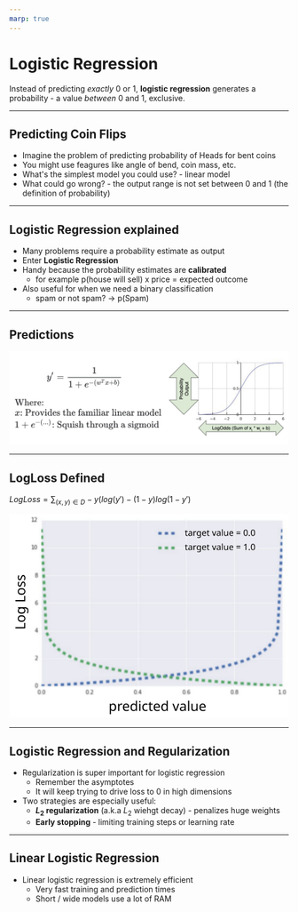 ```yaml
---
marp: true
---
```


# Logistic Regression

Instead of predicting *exactly* 0 or 1, **logistic regression** generates a probability - a value *between* 0 and 1, exclusive.

---

## Predicting Coin Flips

* Imagine the problem of predicting probability of Heads for bent coins
* You might use feagures like angle of bend, coin mass, etc.
* What's the simplest model you could use? - linear model
* What could go wrong? - the output range is not set between 0 and 1 (the definition of probability)

---

## Logistic Regression explained

* Many problems require a probability estimate as output
* Enter **Logistic Regression**
* Handy because the probability estimates are **calibrated**
  * for example p(house will sell) x price = expected  outcome
* Also useful for when we need a binary classification
  * spam or not spam? -> p(Spam)

---

## Predictions

![logistic-regression-prediction](images/11-1-logistic-regression-predictions.png)

---

## LogLoss Defined

$LogLoss = \sum_{(x, y) \in D} -y(log(y') - (1-y) log(1-y')$

![11-2-logloss-defined](images/11-2-logloss-defined.svg)

---

## Logistic Regression and Regularization

* Regularization is super important for logistic regression
  * Remember the asymptotes
  * It will keep trying to drive loss to 0 in high dimensions
* Two strategies are especially useful:
  * **$L_2$ regularization** (a.k.a $L_2$ wiehgt decay) - penalizes huge weights
  * **Early stopping** - limiting training steps or learning rate

---

## Linear Logistic Regression

* Linear logistic regression is extremely efficient
  * Very fast training and prediction times
  * Short / wide models use a lot of RAM
